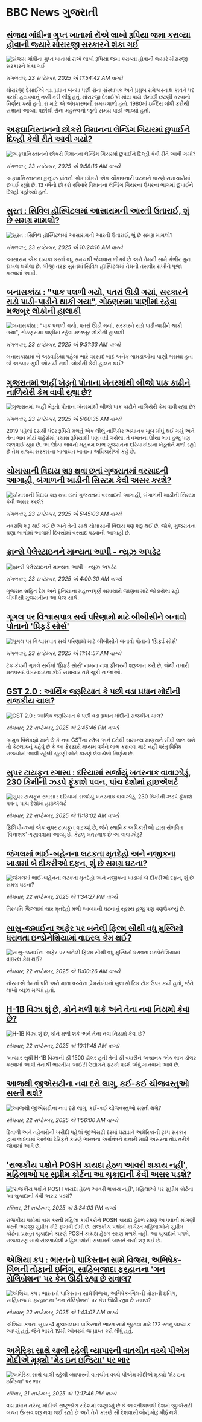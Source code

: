 # BBC  News ગુજરાતી## [સંજય ગાંધીના ગુપ્ત ખાતામાં રૉએ લાખો રૂપિયા જમા કરાવ્યા હોવાની જ્યારે મોરારજી સરકારને શંકા ગઈ](https://www.bbc.com/gujarati/articles/c62ledq5w71o?at_medium=RSS&at_campaign=rss?at_campaign=githubrss)![સંજય ગાંધીના ગુપ્ત ખાતામાં રૉએ લાખો રૂપિયા જમા કરાવ્યા હોવાની જ્યારે મોરારજી સરકારને શંકા ગઈ](https://ichef.bbci.co.uk/ace/ws/240/cpsprodpb/3ee9/live/6b32cad0-9828-11f0-928c-71dbb8619e94.jpg)_મંગળવાર, 23 સપ્ટેમ્બર, 2025 એ 11:54:42 AM વાગ્યે_મોરારજી દેસાઈએ વડા પ્રધાન બન્યા પછી રૉના સંસ્થાપક અને પ્રમુખ રામેશ્વરનાથ કાવને પદ પરથી હટાવવાનું નક્કી કરી લીધું હતું. મોરારજી દેસાઈએ મોટા પાયે રૉમાંછી છટણી કરવાનો નિર્ણય કર્યો હતો. રૉ માટે એ અંધકારભર્યો સમયગાળો હતો. 1980માં ઇન્દિરા ગાંધી ફરીથી સત્તામાં આવ્યાં પછીથી રૉના મહત્ત્વનો જૂનો સમય પાછો આવ્યો હતો.## [અફઘાનિસ્તાનનો છોકરો વિમાનના લૅન્ડિંગ ગિયરમાં છુપાઈને દિલ્હી કેવી રીતે આવી ગયો?](https://www.bbc.com/gujarati/articles/cly6zrk25g5o?at_medium=RSS&at_campaign=rss?at_campaign=githubrss)![અફઘાનિસ્તાનનો છોકરો વિમાનના લૅન્ડિંગ ગિયરમાં છુપાઈને દિલ્હી કેવી રીતે આવી ગયો?](https://ichef.bbci.co.uk/ace/ws/240/cpsprodpb/f607/live/9fde96e0-9861-11f0-928c-71dbb8619e94.jpg)_મંગળવાર, 23 સપ્ટેમ્બર, 2025 એ 9:58:16 AM વાગ્યે_અફઘાનિસ્તાનના કુન્દુઝ પ્રાંતનો એક છોકરો એક ચોંકાવનારી ઘટનાને કારણે સમાચારોમાં છવાઈ રહ્યો છે. 13 વર્ષનો છોકરો રવિવારે વિમાનના લૅન્ડિંગ ગિયરના ઉપરના ભાગમાં છુપાઈને દિલ્હી પહોંચ્યો હતો.## [સુરત : સિવિલ હૉસ્પિટલમાં આસારામની આરતી ઉતારાઈ, શું છે સમગ્ર મામલો?](https://www.bbc.com/gujarati/articles/c8d7rlzny0jo?at_medium=RSS&at_campaign=rss?at_campaign=githubrss)![સુરત : સિવિલ હૉસ્પિટલમાં આસારામની આરતી ઉતારાઈ, શું છે સમગ્ર મામલો?](https://ichef.bbci.co.uk/ace/ws/240/cpsprodpb/842b/live/045631a0-9862-11f0-928c-71dbb8619e94.png)_મંગળવાર, 23 સપ્ટેમ્બર, 2025 એ 10:24:16 AM વાગ્યે_આસારામ એક દાયકા કરતાં વધુ સમયથી જેલવાસ ભોગવે છે અને તેમની સામે ગંભીર ગુના દાખલ થયેલા છે. બીજી તરફ સુરતમાં સિવિલ હૉસ્પિટલમાં તેમની તસવીર રાખીને પૂજા કરવામાં આવી.## [બનાસકાંઠા : "પાક પલળી ગયો, પતરાં ઊડી ગયાં, સરકારને રાડો પાડી-પાડીને થાકી ગયા",  ગોઠણસમા પાણીમાં રહેવા મજબૂર લોકોની હાલાકી](https://www.bbc.com/gujarati/articles/cwy97d7jz1no?at_medium=RSS&at_campaign=rss?at_campaign=githubrss)![બનાસકાંઠા : "પાક પલળી ગયો, પતરાં ઊડી ગયાં, સરકારને રાડો પાડી-પાડીને થાકી ગયા",  ગોઠણસમા પાણીમાં રહેવા મજબૂર લોકોની હાલાકી](https://ichef.bbci.co.uk/ace/ws/240/cpsprodpb/2e47/live/f1135000-97a8-11f0-928c-71dbb8619e94.jpg)_મંગળવાર, 23 સપ્ટેમ્બર, 2025 એ 9:31:33 AM વાગ્યે_બનાસકાંઠામાં બે અઠવાડિયાં પહેલાં ભારે વરસાદ બાદ અનેક ગામડાંઓમાં પાણી ભરાયાં હતાં જે અત્યાર સુધી ઓસર્યાં નથી. લોકોની કેવી હાલત થઈ?## [ગુજરાતમાં અહીં ખેડૂતો પોતાના ખેતરમાંથી બીજો પાક કાઢીને નાળિયેરી કેમ વાવી રહ્યા છે?](https://www.bbc.com/gujarati/articles/cgl1yed3910o?at_medium=RSS&at_campaign=rss?at_campaign=githubrss)![ગુજરાતમાં અહીં ખેડૂતો પોતાના ખેતરમાંથી બીજો પાક કાઢીને નાળિયેરી કેમ વાવી રહ્યા છે?](https://ichef.bbci.co.uk/ace/ws/240/cpsprodpb/0897/live/558962e0-9853-11f0-858a-a904eacbef23.png)_મંગળવાર, 23 સપ્ટેમ્બર, 2025 એ 5:00:35 AM વાગ્યે_2019 પહેલાં દસથી પંદર રૂપિયે મળતું એક લીલું નાળિયેર અચાનક ખૂબ મોંઘું થઈ ગયું અને તેના ભાવ મોટાં શહેરોમાં પચાસ રૂપિયાથી પણ વધી ગયેલા. તે વખતના ઊંચા ભાવ હજુ પણ જળવાઈ રહ્યા છે. આ ઊંચા ભાવનો મહત્તમ લાભ ગુજરાતના દરિયાકાંઠાના ખેડૂતોને મળી રહ્યો છે તેમ રાજ્ય સરકારના બાગાયત ખાતાના અધિકારીઓ કહે છે.## [ચોમાસાની વિદાય શરૂ થવા છતાં ગુજરાતમાં વરસાદની આગાહી, બંગાળની ખાડીની સિસ્ટમ કેવી અસર કરશે?](https://www.bbc.com/gujarati/articles/cx2jpgedw3ro?at_medium=RSS&at_campaign=rss?at_campaign=githubrss)![ચોમાસાની વિદાય શરૂ થવા છતાં ગુજરાતમાં વરસાદની આગાહી, બંગાળની ખાડીની સિસ્ટમ કેવી અસર કરશે?](https://ichef.bbci.co.uk/ace/ws/240/cpsprodpb/dc8e/live/e7743de0-983c-11f0-928c-71dbb8619e94.jpg)_મંગળવાર, 23 સપ્ટેમ્બર, 2025 એ 5:45:03 AM વાગ્યે_નવરાત્રિ શરૂ થઈ ગઈ છે અને તેની સાથે ચોમાસાની વિદાય પણ શરૂ થઈ છે. જોકે, ગુજરાતના ઘણા ભાગોમાં આગામી દિવસોમાં વરસાદ પડવાની આગાહી છે.## [ફ્રાન્સે પેલેસ્ટાઇનને માન્યતા આપી  - ન્યૂઝ અપડેટ](https://www.bbc.com/gujarati/articles/ckg3kkq7gyyo?at_medium=RSS&at_campaign=rss?at_campaign=githubrss)![ફ્રાન્સે પેલેસ્ટાઇનને માન્યતા આપી  - ન્યૂઝ અપડેટ](https://ichef.bbci.co.uk/ace/ws/240/cpsprodpb/679a/live/3bb53740-9821-11f0-928c-71dbb8619e94.jpg)_મંગળવાર, 23 સપ્ટેમ્બર, 2025 એ 4:00:30 AM વાગ્યે_ગુજરાત સહિત દેશ અને દુનિયાના મહત્ત્વપૂર્ણ સમાચારો જાણવા માટે જોડાયેલા રહો બીબીસી ગુજરાતીના આ પેજ સાથે.## [ગૂગલ પર વિશ્વાસપાત્ર સર્ચ પરિણામો માટે બીબીસીને બનાવો પોતાનો 'પ્રિફર્ડ સોર્સ'](https://www.bbc.com/gujarati/articles/cewnyvvxg8go?at_medium=RSS&at_campaign=rss?at_campaign=githubrss)![ગૂગલ પર વિશ્વાસપાત્ર સર્ચ પરિણામો માટે બીબીસીને બનાવો પોતાનો 'પ્રિફર્ડ સોર્સ'](https://ichef.bbci.co.uk/ace/ws/240/cpsprodpb/ddb5/live/4adfa4b0-960c-11f0-84c8-99de564f0440.png)_મંગળવાર, 23 સપ્ટેમ્બર, 2025 એ 11:14:57 AM વાગ્યે_ટૅક કંપની ગૂગલે સર્ચમાં 'પ્રિફર્ડ સોર્સ' નામના નવા ફીચરની શરૂઆત કરી છે, જેથી તમારી મનપસંદ વેબસાઇટના કોઈ સમાચાર તમે ચૂકી ન જાઓ.## [GST 2.0 : આર્થિક જરૂરિયાત કે પછી વડા પ્રધાન મોદીની રાજકીય ચાલ?](https://www.bbc.com/gujarati/articles/c8exyd8xp42o?at_medium=RSS&at_campaign=rss?at_campaign=githubrss)![GST 2.0 : આર્થિક જરૂરિયાત કે પછી વડા પ્રધાન મોદીની રાજકીય ચાલ?](https://ichef.bbci.co.uk/ace/ws/240/cpsprodpb/bfcd/live/5c36c590-97ba-11f0-858a-a904eacbef23.jpg)_સોમવાર, 22 સપ્ટેમ્બર, 2025 એ 2:45:46 PM વાગ્યે_અમુક વિશેષજ્ઞો માને છે કે નવા GSTના સ્લૅબ અને દરોથી સામાન્ય માણસને સીધો લાભ થશે તો કેટલાકનું કહેવું છે કે આ ફેરફારો મધ્યમ વર્ગને લાભ કરાવવા માટે નહીં પરંતુ વિવિધ રાજ્યોમાં આવી રહેલી ચૂંટણીઓને કારણે લેવાયેલો નિર્ણય છે.## [સુપર ટાયફૂન રગાસા : દરિયામાં સર્જાયું ખતરનાક વાવાઝોડું, 230 કિમીની ઝડપે ફૂંકાશે પવન, પાંચ દેશોમાં હાઇઍલર્ટ](https://www.bbc.com/gujarati/articles/cg7dnglevr2o?at_medium=RSS&at_campaign=rss?at_campaign=githubrss)![સુપર ટાયફૂન રગાસા : દરિયામાં સર્જાયું ખતરનાક વાવાઝોડું, 230 કિમીની ઝડપે ફૂંકાશે પવન, પાંચ દેશોમાં હાઇઍલર્ટ](https://ichef.bbci.co.uk/ace/ws/240/cpsprodpb/7b15/live/59afb210-97a5-11f0-928c-71dbb8619e94.jpg)_સોમવાર, 22 સપ્ટેમ્બર, 2025 એ 11:18:02 AM વાગ્યે_ફિલિપીન્ઝમાં એક સુપર ટાયફૂન ત્રાટક્યું છે, જેને સ્થાનિક અધિકારીઓ દ્વારા સંભવિત 'વિનાશક' ગણાવવામાં આવ્યું છે. કેટલું ખતરનાક છે આ વાવાઝોડું?## [જંગલમાં ભાઈ-બહેનના લટકતા મૃતદેહો અને નજીકના ખાડામાં બે દીકરીઓ દફન, શું છે સમગ્ર ઘટના?](https://www.bbc.com/gujarati/articles/czx0nk7kqp4o?at_medium=RSS&at_campaign=rss?at_campaign=githubrss)![જંગલમાં ભાઈ-બહેનના લટકતા મૃતદેહો અને નજીકના ખાડામાં બે દીકરીઓ દફન, શું છે સમગ્ર ઘટના?](https://ichef.bbci.co.uk/ace/ws/240/cpsprodpb/4fe2/live/dd848db0-97b2-11f0-858a-a904eacbef23.jpg)_સોમવાર, 22 સપ્ટેમ્બર, 2025 એ 1:34:27 PM વાગ્યે_તિરુપતિ જિલ્લામાં ચાર મૃતદેહો મળી આવ્યાની ઘટનાનું રહસ્ય હજુ પણ વણઉકલ્યું છે.## [સાસુ-જમાઈના અફેર પર બનેલી ફિલ્મ સૌથી વધુ મુસ્લિમો ધરાવતા ઇન્ડોનેશિયામાં વાઇરલ કેમ થઈ?](https://www.bbc.com/gujarati/articles/c4gqql15qp5o?at_medium=RSS&at_campaign=rss?at_campaign=githubrss)![સાસુ-જમાઈના અફેર પર બનેલી ફિલ્મ સૌથી વધુ મુસ્લિમો ધરાવતા ઇન્ડોનેશિયામાં વાઇરલ કેમ થઈ?](https://ichef.bbci.co.uk/ace/ws/240/cpsprodpb/e188/live/15245b90-971f-11f0-90f2-5f87cb020b24.jpg)_સોમવાર, 22 સપ્ટેમ્બર, 2025 એ 11:00:26 AM વાગ્યે_નોરમાએ તેમનાં પતિ અને માતા વચ્ચેના પ્રેમસંબંધનો ખુલાસો ટિક ટૉક ઉપર કર્યો હતો, જેને લાખો વ્યૂઝ મળ્યાં હતાં.## [H-1B વિઝા શું છે, કોને મળી શકે અને તેના નવા નિયમો કેવા છે?](https://www.bbc.com/gujarati/articles/cjd1055e9mro?at_medium=RSS&at_campaign=rss?at_campaign=githubrss)![H-1B વિઝા શું છે, કોને મળી શકે અને તેના નવા નિયમો કેવા છે?](https://ichef.bbci.co.uk/ace/ws/240/cpsprodpb/74ff/live/677f1740-979c-11f0-928c-71dbb8619e94.jpg)_સોમવાર, 22 સપ્ટેમ્બર, 2025 એ 10:11:48 AM વાગ્યે_અત્યાર સુધી H-1B વિઝાની ફી 1500 ડૉલર હતી તેની ફી વધારીને અચાનક એક લાખ ડૉલર કરવામાં આવી તેનાથી ભારતીય આઈટી ઉદ્યોગને ફટકો પડશે એવું માનવામાં આવે છે.## [આજથી જીએસટીના નવા દરો લાગુ, કઈ-કઈ ચીજવસ્તુઓ સસ્તી થશે?](https://www.bbc.com/gujarati/articles/c5ykkwn99kno?at_medium=RSS&at_campaign=rss?at_campaign=githubrss)![આજથી જીએસટીના નવા દરો લાગુ, કઈ-કઈ ચીજવસ્તુઓ સસ્તી થશે?](https://ichef.bbci.co.uk/ace/ws/240/cpsprodpb/2cbe/live/54be1560-971b-11f0-9c2a-f311ae70b4fc.jpg)_સોમવાર, 22 સપ્ટેમ્બર, 2025 એ 1:56:00 AM વાગ્યે_દિવાળી અને તહેવારોની ખરીદી પહેલાં જીએસટી દરમાં ઘટાડાને અમેરિકાની ટ્રમ્પ સરકાર દ્વારા લાદવામાં આવેલાં ટેરિફને કારણે ભારતના અર્થતંત્રને થનારી માઠી અસરના તોડ તરીકે જોવામાં આવે છે.## ['રાજકીય પક્ષોને POSH કાયદા હેઠળ આવરી શકાય નહીં', મહિલાઓ પર સુપ્રીમ કોર્ટના આ ચુકાદાની કેવી અસર પડશે?](https://www.bbc.com/gujarati/articles/cyv6jzzy708o?at_medium=RSS&at_campaign=rss?at_campaign=githubrss)!['રાજકીય પક્ષોને POSH કાયદા હેઠળ આવરી શકાય નહીં', મહિલાઓ પર સુપ્રીમ કોર્ટના આ ચુકાદાની કેવી અસર પડશે?](https://ichef.bbci.co.uk/ace/ws/240/cpsprodpb/1445/live/2290d7b0-96ff-11f0-90f2-5f87cb020b24.jpg)_રવિવાર, 21 સપ્ટેમ્બર, 2025 એ 3:34:03 PM વાગ્યે_રાજકીય પક્ષોમાં કામ કરતી મહિલા કાર્યકરોને POSH કાયદા હેઠળ રક્ષણ આપવાની માંગણી કરતી અરજી સુપ્રીમ કોર્ટે ફગાવી દીધી છે. રાજકીય પક્ષોમાં કાર્યરત મહિલાઓને સુપ્રીમ કોર્ટના પ્રસ્તુત ચુકાદાને કારણે POSH કાયદા હેઠળ રક્ષણ મળશે નહીં. આ ચુકાદાને પગલે, રાજકારણ સાથે સંકળાયેલી મહિલાઓની સલામતી બાબતે ચર્ચા શરૂ થઈ છે.## [એશિયા કપ : ભારતનો પાકિસ્તાન સામે વિજય, અભિષેક-ગિલની તોફાની ઇનિંગ, સાહિબજાદા ફરહાનના 'ગન સેલિબ્રેશન' પર કેમ ઊઠી રહ્યા છે સવાલ?](https://www.bbc.com/gujarati/articles/c87yy203l9lo?at_medium=RSS&at_campaign=rss?at_campaign=githubrss)![એશિયા કપ : ભારતનો પાકિસ્તાન સામે વિજય, અભિષેક-ગિલની તોફાની ઇનિંગ, સાહિબજાદા ફરહાનના 'ગન સેલિબ્રેશન' પર કેમ ઊઠી રહ્યા છે સવાલ?](https://ichef.bbci.co.uk/ace/ws/240/cpsprodpb/c12e/live/ee79e1e0-9723-11f0-90f2-5f87cb020b24.jpg)_સોમવાર, 22 સપ્ટેમ્બર, 2025 એ 1:43:07 AM વાગ્યે_એશિયા કપના સુપર-4 મુકાબલામાં પાકિસ્તાને ભારત સામે જીતવા માટે 172 રનનું લક્ષ્યાંક આપ્યું હતું. જેને ભારતે 19મી ઓવરમાં જ પ્રાપ્ત કરી લીધું હતું.## [અમેરિકા સાથે ચાલી રહેલી વ્યાપારની વાતચીત વચ્ચે પીએમ મોદીએ મૂક્યો 'મેડ ઇન ઇન્ડિયા' પર ભાર  ](https://www.bbc.com/gujarati/articles/c0m44kv2mlpo?at_medium=RSS&at_campaign=rss?at_campaign=githubrss)![અમેરિકા સાથે ચાલી રહેલી વ્યાપારની વાતચીત વચ્ચે પીએમ મોદીએ મૂક્યો 'મેડ ઇન ઇન્ડિયા' પર ભાર  ](https://ichef.bbci.co.uk/ace/ws/240/cpsprodpb/020b/live/64d00340-96e0-11f0-94ef-cf8d1ca773c4.jpg)_રવિવાર, 21 સપ્ટેમ્બર, 2025 એ 12:17:46 PM વાગ્યે_વડા પ્રધાન નરેન્દ્ર મોદીએ રાષ્ટ્રજોગ સંદેશમાં જણાવ્યું છે કે આવતીકાલથી દેશમાં જીએસટી બચત ઉત્સવ શરૂ થવા જઈ રહ્યો છે અને તેને કારણે સૌ દેશવાસીઓનું મોઢું મીઠું થશે.